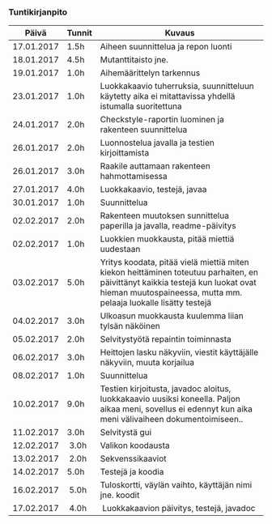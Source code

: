 ### Tuntikirjanpito
Päivä | Tunnit | Kuvaus
--------------- | ----- | ------
17.01.2017 | 1.5h | Aiheen suunnittelua ja repon luonti
18.01.2017 | 4.5h | Mutanttitaisto jne.
19.01.2017 | 1.0h | Aihemäärittelyn tarkennus
23.01.2017 | 1.0h | Luokkakaavio tuherruksia, suunnitteluun käytetty aika ei mitattavissa yhdellä istumalla suoritettuna
24.01.2017 | 2.0h | Checkstyle-raportin luominen ja rakenteen suunnittelua
26.01.2017 | 2.0h | Luonnostelua javalla ja testien kirjoittamista
26.01.2017 | 3.0h | Raakile auttamaan rakenteen hahmottamisessa
27.01.2017 | 4.0h | Luokkakaavio, testejä, javaa
30.01.2017 | 1.0h | Suunnittelua
02.02.2017 | 2.0h | Rakenteen muutoksen sunnittelua paperilla ja javalla, readme-päivitys
02.02.2017 | 1.0h | Luokkien muokkausta, pitää miettiä uudestaan
03.02.2017 | 5.0h | Yritys koodata, pitää vielä miettiä miten kiekon heittäminen toteutuu parhaiten, en päivittänyt kaikkia testejä kun luokat ovat hieman muutospaineessa, mutta mm. pelaaja luokalle lisätty testejä
04.02.2017 | 3.0h | Ulkoasun muokkausta kuulemma liian tylsän näköinen
05.02.2017 | 2.0h | Selvitystyötä repaintin toiminnasta
06.02.2017 | 3.0h | Heittojen lasku näkyviin, viestit käyttäjälle näkyviin, muuta korjailua
08.02.2017 | 1.0h | Suunnittelua
10.02.2017 | 9.0h | Testien kirjoitusta, javadoc aloitus, luokkakaavio uusiksi koneella. Paljon aikaa meni, sovellus ei edennyt kun aika meni välivaiheen dokumentoimiseen..
11.02.2017 | 3.0h | Selvitystä gui
12.02.2017 | 3.0h | Valikon koodausta
13.02.2017 | 2.0h | Sekvenssikaaviot
14.02.2017 | 5.0h | Testejä ja koodia
16.02.2017 | 5.0h | Tuloskortti, väylän vaihto, käyttäjän nimi jne. koodit
17.02.2017 | 4.0h | Luokkakaavion päivitys, testejä, javadoc
